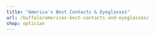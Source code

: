 ```yaml
---
title: "America's Best Contacts & Eyeglasses"
url: /buffalo/americas-best-contacts-and-eyeglasses/
shop: optician
---
```

